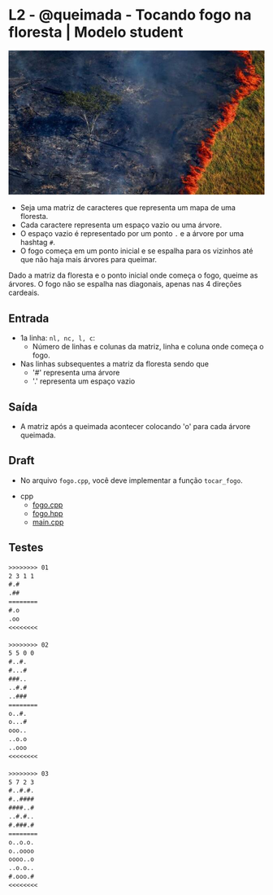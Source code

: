# L2 - @queimada - Tocando fogo na floresta | Modelo student

![_](cover.jpg)

- Seja uma matriz de caracteres que representa um mapa de uma floresta.
- Cada caractere representa um espaço vazio ou uma árvore.
- O espaço vazio é representado por um ponto `.` e a árvore por uma hashtag `#`.
- O fogo começa em um ponto inicial e se espalha para os vizinhos até que não haja mais árvores para queimar.

Dado a matriz da floresta e o ponto inicial onde começa o fogo, queime as árvores. O fogo não se espalha nas diagonais, apenas nas 4 direções cardeais.

## Entrada

- 1a linha: `nl, nc, l, c`:
  - Número de linhas e colunas da matriz, linha e coluna onde começa o fogo.
- Nas linhas subsequentes a matriz da floresta sendo que
  - '\#' representa uma árvore
  - '.' representa um espaço vazio

## Saída

- A matriz após a queimada acontecer colocando 'o' para cada árvore queimada.

## Draft

- No arquivo `fogo.cpp`, você deve implementar a função `tocar_fogo`.

<!-- links .cache/draft -->
- cpp
  - [fogo.cpp](.cache/draft/cpp/fogo.cpp)
  - [fogo.hpp](.cache/draft/cpp/fogo.hpp)
  - [main.cpp](.cache/draft/cpp/main.cpp)
<!-- links -->

## Testes

```txt
>>>>>>>> 01
2 3 1 1
#.#
.##
========
#.o
.oo
<<<<<<<<

>>>>>>>> 02
5 5 0 0
#..#.
#...#
###..
..#.#
..###
========
o..#.
o...#
ooo..
..o.o
..ooo
<<<<<<<<

>>>>>>>> 03
5 7 2 3
#..#.#.
#..####
####..#
..#.#..
#.###.#
========
o..o.o.
o..oooo
oooo..o
..o.o..
#.ooo.#
<<<<<<<<

```
